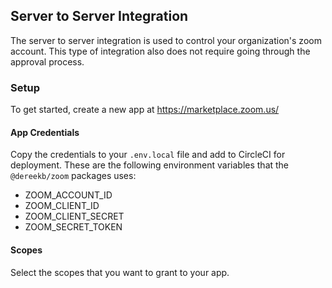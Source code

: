 ## Server to Server Integration
The server to server integration is used to control your organization's zoom account. This type of integration also does not require going through the approval process.

### Setup
To get started, create a new app at https://marketplace.zoom.us/

#### App Credentials
Copy the credentials to your `.env.local` file and add to CircleCI for deployment. These are the following environment variables that the `@dereekb/zoom` packages uses:

- ZOOM_ACCOUNT_ID
- ZOOM_CLIENT_ID
- ZOOM_CLIENT_SECRET
- ZOOM_SECRET_TOKEN

#### Scopes
Select the scopes that you want to grant to your app.
